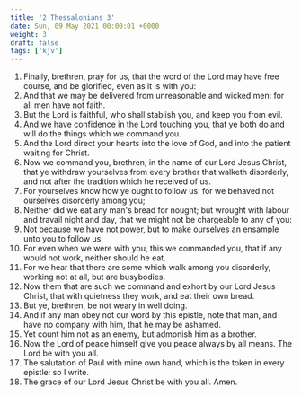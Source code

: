 ```yaml
---
title: '2 Thessalonians 3'
date: Sun, 09 May 2021 00:00:01 +0000
weight: 3
draft: false
tags: ['kjv'] 
---
```


1. Finally, brethren, pray for us, that the word of the Lord may have free course, and be glorified, even as it is with you:
2. And that we may be delivered from unreasonable and wicked men: for all men have not faith.
3. But the Lord is faithful, who shall stablish you, and keep you from evil.
4. And we have confidence in the Lord touching you, that ye both do and will do the things which we command you.
5. And the Lord direct your hearts into the love of God, and into the patient waiting for Christ.
6. Now we command you, brethren, in the name of our Lord Jesus Christ, that ye withdraw yourselves from every brother that walketh disorderly, and not after the tradition which he received of us.
7. For yourselves know how ye ought to follow us: for we behaved not ourselves disorderly among you;
8. Neither did we eat any man's bread for nought; but wrought with labour and travail night and day, that we might not be chargeable to any of you:
9. Not because we have not power, but to make ourselves an ensample unto you to follow us.
10. For even when we were with you, this we commanded you, that if any would not work, neither should he eat.
11. For we hear that there are some which walk among you disorderly, working not at all, but are busybodies.
12. Now them that are such we command and exhort by our Lord Jesus Christ, that with quietness they work, and eat their own bread.
13. But ye, brethren, be not weary in well doing.
14. And if any man obey not our word by this epistle, note that man, and have no company with him, that he may be ashamed.
15. Yet count him not as an enemy, but admonish him as a brother.
16. Now the Lord of peace himself give you peace always by all means. The Lord be with you all.
17. The salutation of Paul with mine own hand, which is the token in every epistle: so I write.
18. The grace of our Lord Jesus Christ be with you all. Amen.
